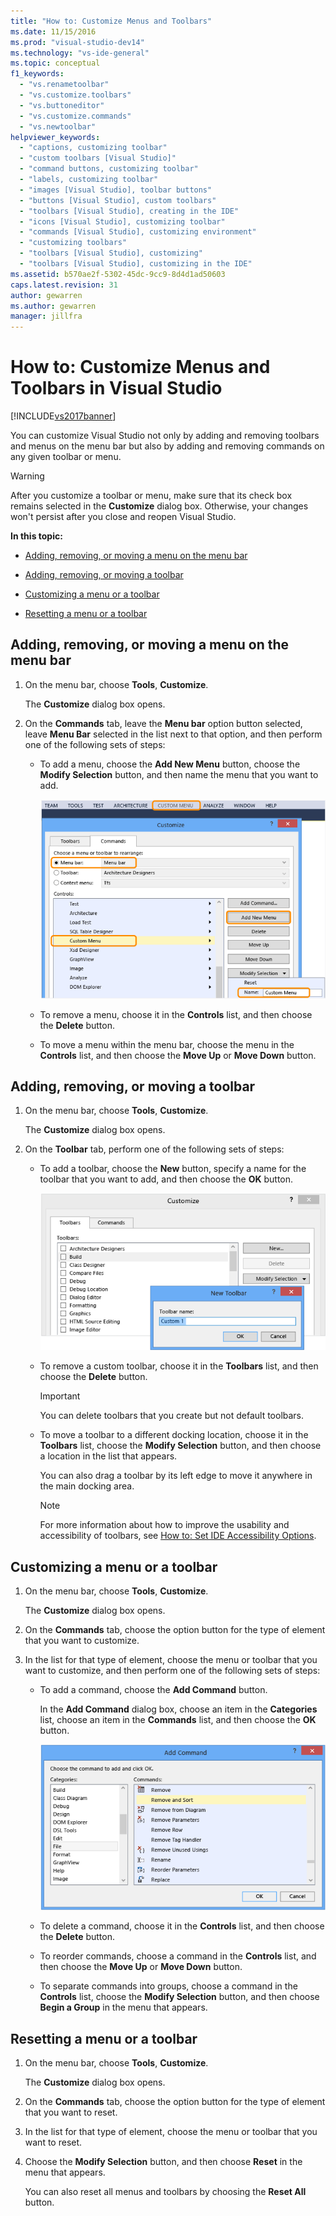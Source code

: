```yaml
---
title: "How to: Customize Menus and Toolbars"
ms.date: 11/15/2016
ms.prod: "visual-studio-dev14"
ms.technology: "vs-ide-general"
ms.topic: conceptual
f1_keywords:
  - "vs.renametoolbar"
  - "vs.customize.toolbars"
  - "vs.buttoneditor"
  - "vs.customize.commands"
  - "vs.newtoolbar"
helpviewer_keywords:
  - "captions, customizing toolbar"
  - "custom toolbars [Visual Studio]"
  - "command buttons, customizing toolbar"
  - "labels, customizing toolbar"
  - "images [Visual Studio], toolbar buttons"
  - "buttons [Visual Studio], custom toolbars"
  - "toolbars [Visual Studio], creating in the IDE"
  - "icons [Visual Studio], customizing toolbar"
  - "commands [Visual Studio], customizing environment"
  - "customizing toolbars"
  - "toolbars [Visual Studio], customizing"
  - "toolbars [Visual Studio], customizing in the IDE"
ms.assetid: b570ae2f-5302-45dc-9cc9-8d4d1ad50603
caps.latest.revision: 31
author: gewarren
ms.author: gewarren
manager: jillfra
---
```

# How to: Customize Menus and Toolbars in Visual Studio
[!INCLUDE[vs2017banner](../includes/vs2017banner.md)]

You can customize Visual Studio not only by adding and removing toolbars and menus on the menu bar but also by adding and removing commands on any given toolbar or menu.

> [!WARNING]
>  After you customize a toolbar or menu, make sure that its check box remains selected in the **Customize** dialog box. Otherwise, your changes won't persist after you close and reopen Visual Studio.

 **In this topic:**

- [Adding, removing, or moving a menu on the menu bar](../ide/how-to-customize-menus-and-toolbars-in-visual-studio.md#bkmk_addmenu)

- [Adding, removing, or moving a toolbar](../ide/how-to-customize-menus-and-toolbars-in-visual-studio.md#bkmk_addtoolbar)

- [Customizing a menu or a toolbar](../ide/how-to-customize-menus-and-toolbars-in-visual-studio.md#bkmk_customize)

- [Resetting a menu or a toolbar](../ide/how-to-customize-menus-and-toolbars-in-visual-studio.md#bkmk_reset)

##  <a name="bkmk_addmenu"></a> Adding, removing, or moving a menu on the menu bar

1. On the menu bar, choose **Tools**, **Customize**.

     The **Customize** dialog box opens.

2. On the **Commands** tab, leave the **Menu bar** option button selected, leave **Menu Bar** selected in the list next to that option, and then perform one of the following sets of steps:

    -   To add a menu, choose the **Add New Menu** button, choose the **Modify Selection** button, and then name the menu that you want to add.

         ![Customize dialog box showing how to add a menu](../ide/media/addmenu.png "AddMenu")

    -   To remove a menu, choose it in the **Controls** list, and then choose the **Delete** button.

    -   To move a menu within the menu bar, choose the menu in the **Controls** list, and then choose the **Move Up** or **Move Down** button.

##  <a name="bkmk_addtoolbar"></a> Adding, removing, or moving a toolbar

1. On the menu bar, choose **Tools**, **Customize**.

     The **Customize** dialog box opens.

2. On the **Toolbar** tab, perform one of the following sets of steps:

    -   To add a toolbar, choose the **New** button, specify a name for the toolbar that you want to add, and then choose the **OK** button.

         ![Customize dialog box showing how to add a toolbar](../ide/media/addtoolbar.png "AddToolbar")

    -   To remove a custom toolbar, choose it in the **Toolbars** list, and then choose the **Delete** button.

        > [!IMPORTANT]
        >  You can delete toolbars that you create but not default toolbars.

    -   To move a toolbar to a different docking location, choose it in the **Toolbars** list, choose the **Modify Selection** button, and then choose a location in the list that appears.

         You can also drag a toolbar by its left edge to move it anywhere in the main docking area.

        > [!NOTE]
        >  For more information about how to improve the usability and accessibility of toolbars, see [How to: Set IDE Accessibility Options](../ide/reference/how-to-set-ide-accessibility-options.md).

##  <a name="bkmk_customize"></a> Customizing a menu or a toolbar

1. On the menu bar, choose **Tools**, **Customize**.

     The **Customize** dialog box opens.

2. On the **Commands** tab, choose the option button for the type of element that you want to customize.

3. In the list for that type of element, choose the menu or toolbar that you want to customize, and then perform one of the following sets of steps:

    -   To add a command, choose the **Add Command** button.

         In the **Add Command** dialog box, choose an item in the **Categories** list, choose an item in the **Commands** list, and then choose the **OK** button.

         ![Add Command dialog box in Visual Studio](../ide/media/addcommand.png "AddCommand")

    -   To delete a command, choose it in the **Controls** list, and then choose the **Delete** button.

    -   To reorder commands, choose a command in the **Controls** list, and then choose the **Move Up** or **Move Down** button.

    -   To separate commands into groups, choose a command in the **Controls** list, choose the **Modify Selection** button, and then choose **Begin a Group** in the menu that appears.

##  <a name="bkmk_reset"></a> Resetting a menu or a toolbar

1. On the menu bar, choose **Tools**, **Customize**.

     The **Customize** dialog box opens.

2. On the **Commands** tab, choose the option button for the type of element that you want to reset.

3. In the list for that type of element, choose the menu or toolbar that you want to reset.

4. Choose the **Modify Selection** button, and then choose **Reset** in the menu that appears.

     You can also reset all menus and toolbars by choosing the **Reset All** button.
